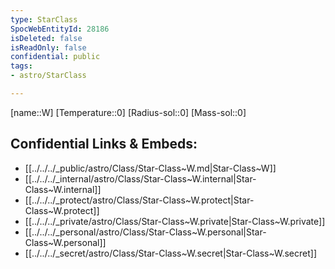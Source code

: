 ```yaml
---
type: StarClass
SpocWebEntityId: 28186
isDeleted: false
isReadOnly: false
confidential: public
tags:
- astro/StarClass

---
```

[name::W]
[Temperature::0]
[Radius-sol::0]
[Mass-sol::0]




## Confidential Links & Embeds: 
- [[../../../_public/astro/Class/Star-Class~W.md|Star-Class~W]] 
- [[../../../_internal/astro/Class/Star-Class~W.internal|Star-Class~W.internal]] 
- [[../../../_protect/astro/Class/Star-Class~W.protect|Star-Class~W.protect]] 
- [[../../../_private/astro/Class/Star-Class~W.private|Star-Class~W.private]] 
- [[../../../_personal/astro/Class/Star-Class~W.personal|Star-Class~W.personal]] 
- [[../../../_secret/astro/Class/Star-Class~W.secret|Star-Class~W.secret]]

